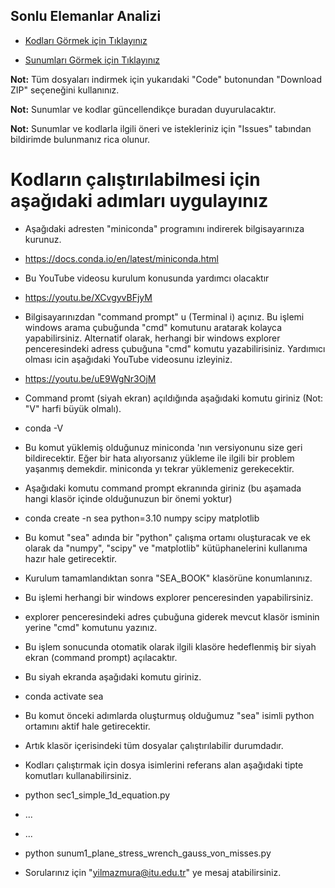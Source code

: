 ## Sonlu Elemanlar Analizi

- [Kodları Görmek için Tıklayınız](https://github.com/itumekanik/sonlu-elemanlar-analizi/tree/master/SEA_Book)

- [Sunumları Görmek için Tıklayınız](https://github.com/itumekanik/sonlu-elemanlar-analizi/tree/master/SEA_Presentation)

**Not:** Tüm dosyaları indirmek için yukarıdaki "Code" butonundan "Download ZIP" seçeneğini kullanınız.

**Not:** Sunumlar ve kodlar güncellendikçe buradan duyurulacaktır.

**Not:** Sunumlar ve kodlarla ilgili öneri ve istekleriniz için "Issues" tabından bildirimde bulunmanız rica olunur.


# Kodların çalıştırılabilmesi için aşağıdaki adımları uygulayınız

- Aşağıdaki adresten "miniconda" programını indirerek bilgisayarınıza kurunuz.
- https://docs.conda.io/en/latest/miniconda.html

- Bu YouTube videosu kurulum konusunda yardımcı olacaktır
- https://youtu.be/XCvgyvBFjyM

- Bilgisayarınızdan "command prompt" u (Terminal i) açınız. 
  Bu işlemi windows arama çubuğunda "cmd" komutunu aratarak kolayca yapabilirsiniz.
  Alternatif olarak, herhangi bir windows explorer penceresindeki adress çubuğuna "cmd" komutu yazabilirisiniz.
  Yardımıcı olması icin aşağıdaki YouTube videosunu izleyiniz.
- https://youtu.be/uE9WgNr3OjM

- Command promt (siyah ekran) açıldığında aşağıdaki komutu giriniz (Not: "V" harfi büyük olmalı).
- conda -V
- Bu komut yüklemiş olduğunuz miniconda 'nın versiyonunu size geri bildirecektir. 
  Eğer bir hata alıyorsanız yükleme ile ilgili bir problem yaşanmış demekdir. miniconda yı tekrar yüklemeniz gerekecektir.


- Aşağıdaki komutu command prompt ekranında giriniz (bu aşamada hangi klasör içinde olduğunuzun bir önemi yoktur)
- conda create -n sea python=3.10 numpy scipy matplotlib
- Bu komut "sea" adında bir "python" çalışma ortamı oluşturacak ve ek olarak da "numpy", "scipy" ve "matplotlib" kütüphanelerini kullanıma hazır hale getirecektir.


- Kurulum tamamlandıktan sonra "SEA_BOOK" klasörüne konumlanınız.
- Bu işlemi herhangi bir windows explorer penceresinden yapabilirsiniz.
- explorer penceresindeki adres çubuğuna giderek mevcut klasör isminin yerine "cmd" komutunu yazınız.
- Bu işlem sonucunda otomatik olarak ilgili klasöre hedeflenmiş bir siyah ekran (command prompt) açılacaktır.


- Bu siyah ekranda aşağıdaki komutu giriniz.
- conda activate sea
- Bu komut önceki adımlarda oluşturmuş olduğumuz "sea" isimli python ortamını aktif hale getirecektir.
- Artık klasör içerisindeki tüm dosyalar çalıştırılabilir durumdadır.


- Kodları çalıştırmak için dosya isimlerini referans alan aşağıdaki tipte komutları kullanabilirsiniz.
- python sec1_simple_1d_equation.py
- ...
- ...
- python sunum1_plane_stress_wrench_gauss_von_misses.py

- Sorularınız için "yilmazmura@itu.edu.tr" ye mesaj atabilirsiniz.
